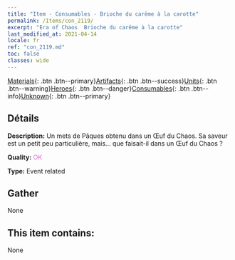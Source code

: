 ```yaml
---
title: "Item - Consumables - Brioche du carême à la carotte"
permalink: /Items/con_2119/
excerpt: "Era of Chaos  Brioche du carême à la carotte"
last_modified_at: 2021-04-14
locale: fr
ref: "con_2119.md"
toc: false
classes: wide
---
```

 [Materials](/fr/Items/){: .btn .btn--primary}[Artifacts](/fr/Items/Artifacts/){: .btn .btn--success}[Units](/fr/Items/Units/){: .btn .btn--warning}[Heroes](/fr/Items/Heroes/){: .btn .btn--danger}[Consumables](/fr/Items/Consumables/){: .btn .btn--info}[Unknown](/fr/Items/Unknown/){: .btn .btn--primary}

## Détails
 **Description:** Un mets de Pâques obtenu dans un Œuf du Chaos. Sa saveur est un petit peu particulière, mais... que faisait-il dans un Œuf du Chaos ?

 **Quality:** <span style="color: #DA70D6">OK</span>

 **Type:** Event related

## Gather

  None

## This item contains:

  None

